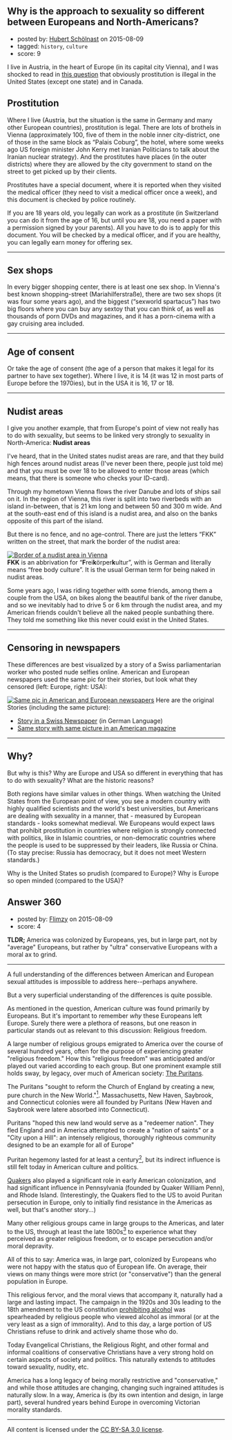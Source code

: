 ## Why is the approach to sexuality so different between Europeans and North-Americans?

- posted by: [Hubert Schölnast](https://stackexchange.com/users/1366381/hubert-sch-lnast) on 2015-08-09
- tagged: `history`, `culture`
- score: 9

I live in Austria, in the heart of Europe (in its capital city Vienna), and I was shocked to read in [this question][1] that obviously prostitution is illegal in the United States (except one state) and in Canada. 

Prostitution
-
Where I live (Austria, but the situation is the same in Germany and many other European countries), prostitution is legal. There are lots of brothels in Vienna (approximately 100, five of them in the noble inner city-district, one of those in the same block as “Palais Coburg”, the hotel, where some weeks ago US foreign minister John Kerry met Iranian Politicians to talk about the Iranian nuclear strategy). And the prostitutes have places (in the outer districts) where they are allowed by the city government to stand on the street to get picked up by their clients.

Prostitutes have a special document, where it is reported when they visited the medical officer (they need to visit a medical officer once a week), and this document is checked by police routinely.

If you are 18 years old, you legally can work as a prostitute (in Switzerland you can do it from the age of 16, but until you are 18, you need a paper with a permission signed by your parents). All you have to do is to apply for this document. You will be checked by a medical officer, and if you are healthy, you can legally earn money for offering sex.

---
Sex shops
-
In every bigger shopping center, there is at least one sex shop. In Vienna's best known shopping-street (Mariahilferstraße), there are two sex shops (it was four some years ago), and the biggest (“sexworld spartacus”) has two big floors where you can buy any sextoy that you can think of, as well as thousands of porn DVDs and magazines, and it has a porn-cinema with a gay cruising area included.

---
Age of consent
-
Or take the age of consent (the age of a person that makes it legal for its partner to have sex together). Where I live, it is 14 (it was 12 in most parts of Europe before the 1970ies), but in the USA it is 16, 17 or 18.

---
Nudist areas
-
I give you another example, that from Europe's point of view not really has to do with sexuality, but seems to be linked very strongly to sexuality in North-America: **Nudist areas**  

I've heard, that in the United states nudist areas are rare, and that they build high fences around nudist areas (I've never been there, people just told me) and that you must be over 18 to be allowed to enter those areas (which means, that there is someone who checks your ID-card).

Through my hometown Vienna flows the river Danube and lots of ships sail on it. In the region of Vienna, this river is split into two riverbeds with an island in-between, that is 21 km long and between 50 and 300 m wide. And at the south-east end of this island is a nudist area, and also on the banks opposite of this part of the island.

But there is no fence, and no age-control. There are just the letters “FKK” written on the street, that mark the border of the nudist area:

[![Border of a nudist area in Vienna][2]][2]  
**FKK** is an abbrivation for “**F**rei**k**örper**k**ultur”, with is German and literally means “free body culture”. It is the usual German term for being naked in nudist areas.

Some years ago, I was riding together with some friends, among them a couple from the USA, on bikes along the beautiful bank of the river danube, and so we inevitably had to drive 5 or 6 km through the nudist area, and my American friends couldn't believe all the naked people sunbathing there. They told me something like this never could exist in the United States.

---
Censoring in newspapers
-
These differences are best visualized by a story of a Swiss parliamentarian worker who posted nude selfies online. American and European newspapers used the same pic for their stories, but look what they censored (left: Europe, right: USA):

[![Same pic in American and European newspapers][3]][3]
Here are the original Stories (including the same picture):

- [Story in a Swiss Newspaper][4] (in German Language)  
- [Same story with same picture in an American magazine][5]

---
Why?
-
But why is this? Why are Europe and USA so different in everything that has to do with sexuality? What are the historic reasons?

Both regions have similar values in other things. When watching the United States from the European point of view, you see a modern country with highly qualified scientists and the world's best universities, but Americans are dealing with sexuality in a manner, that - measured by European standards - looks somewhat medieval. We Europeans would expect laws that prohibit prostitution in countries where religion is strongly connected with politics, like in Islamic countries, or non-democratic countries where the people is used to be suppressed by their leaders, like Russia or China. (To stay precise: Russia has democracy, but it does not meet Western standards.)

Why is the United States so prudish (compared to Europe)? Why is Europe so open minded (compared to the USA)?


  [1]: http://sexuality.stackexchange.com/questions/350/which-was-the-first-locality-to-make-prostitution-illegal
  [2]: http://i.stack.imgur.com/Zk1Ft.jpg
  [3]: http://i.stack.imgur.com/SadYX.jpg
  [4]: http://www.blick.ch/news/politik/in-gegenseitigem-einvernehmen-bund-feuert-porno-sekretaerin-id3097187.html
  [5]: http://www.nydailynews.com/news/world/swiss-parliament-worker-posted-naked-selfies-office-article-1.1894996


## Answer 360

- posted by: [Flimzy](https://stackexchange.com/users/7879/flimzy) on 2015-08-09
- score: 4

**TLDR;** America was colonized by Europeans, yes, but in large part, not by "average" Europeans, but rather by "ultra" conservative Europeans with a moral ax to grind.

<hr>

A full understanding of the differences between American and European sexual attitudes is impossible to address here--perhaps anywhere.

But a very superficial understanding of the differences is quite possible.

As mentioned in the question, American culture was found primarily by Europeans.  But it's important to remember *why* these Europeans left Europe.  Surely there were a plethora of reasons, but one reason in particular stands out as relevant to this discussion: Religious freedom.

A large number of religious groups emigrated to America over the course of several hundred years, often for the purpose of experiencing greater "religious freedom." How this "religious freedom" was anticipated and/or played out varied according to each group.  But one prominent example still holds sway, by legacy, over much of American society: [The Puritans](https://en.wikipedia.org/wiki/Puritans).

The Puritans "sought to reform the Church of England by creating a new, pure church in the New World."[<sup>1</sup>](https://en.wikipedia.org/wiki/Colonial_history_of_the_United_States#Puritans).  Massachusetts, New Haven, Saybrook, and Connecticut colonies were all founded by Puritans (New Haven and Saybrook were latere absorbed into Connecticut).

Puritans "hoped this new land would serve as a "redeemer nation". They fled England and in America attempted to create a "nation of saints" or a "City upon a Hill": an intensely religious, thoroughly righteous community designed to be an example for all of Europe"

Puritan hegemony lasted for at least a century[<sup>2</sup>](https://en.wikipedia.org/wiki/Puritans#New_England_Puritans), but its indirect influence is still felt today in American culture and politics.

[Quakers](https://en.wikipedia.org/wiki/Quakers#Immigration_to_North_America) also played a significant role in early American colonization, and had significant influence in Pennsylvania (founded by Quaker William Penn), and Rhode Island. (Interestingly, the Quakers fled to the US to avoid Puritan persecution in Europe, only to initially find resistance in the Americas as well, but that's another story...)

Many other religious groups came in large groups to the Americas, and later to the US, through at least the late 1800s[<sup>3</sup>](https://www.kshs.org/p/kansas-historical-quarterly-the-migration-of-the-russian-germans-to-kansas/13242) to experience what they perceived as greater religious freedom, or to escape persecution and/or moral depravity.

All of this to say:  America was, in large part, colonized by Europeans who were not happy with the status quo of European life.  On average, their views on many things were more strict (or "conservative") than the general population in Europe.

This religious fervor, and the moral views that accompany it, naturally had a large and lasting impact.  The campaign in the 1920s and 30s leading to the 18th amendment to the US constitution [prohibiting alcohol](https://en.wikipedia.org/wiki/Prohibition_in_the_United_States) was spearheaded by religious people who viewed alcohol as immoral (or at the very least as a sign of immorality).  And to this day, a large portion of US Christians refuse to drink and actively shame those who do.

Today Evangelical Christians, the Religious Right, and other formal and informal coalitions of conservative Christians have a very strong hold on certain aspects of society and politics.  This naturally extends to attitudes toward sexuality, nudity, etc.

America has a long legacy of being morally restrictive and "conservative," and while those attitudes are changing, changing such ingrained attitudes is naturally slow. In a way, America is (by its own intention and design, in large part), several hundred years behind Europe in overcoming Victorian morality standards.



---

All content is licensed under the [CC BY-SA 3.0 license](https://creativecommons.org/licenses/by-sa/3.0/).
